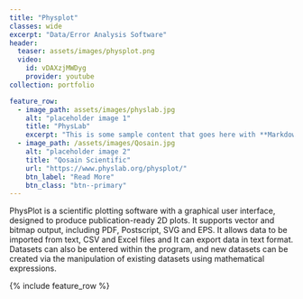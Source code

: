 ```yaml
---
title: "Physplot"
classes: wide
excerpt: "Data/Error Analysis Software"
header:
  teaser: assets/images/physplot.png
  video:
    id: vDAXzjMWDyg
    provider: youtube
collection: portfolio

feature_row:
  - image_path: assets/images/physlab.jpg
    alt: "placeholder image 1"
    title: "PhysLab"
    excerpt: "This is some sample content that goes here with **Markdown** formatting."
  - image_path: /assets/images/Qosain.jpg
    alt: "placeholder image 2"
    title: "Qosain Scientific"
    url: "https://www.physlab.org/physplot/"
    btn_label: "Read More"
    btn_class: "btn--primary"
---
```


PhysPlot is a scientific plotting software with a graphical user interface, designed to produce publication-ready 2D plots. It supports vector and bitmap output, including PDF, Postscript, SVG and EPS. It allows data to be imported from text, CSV and Excel files and It can export data in text format. Datasets can also be entered within the program, and new datasets can be created via the manipulation of existing datasets using mathematical expressions.


{% include feature_row %}
